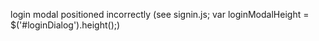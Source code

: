 login modal positioned incorrectly
	(see signin.js; var loginModalHeight = $('#loginDialog').height();)